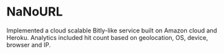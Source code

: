 # NaNoURL
Implemented a cloud scalable Bitly-like service built on Amazon cloud and Heroku. Analytics included hit count based on geolocation, OS, device, browser and IP.
